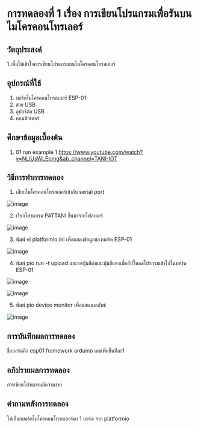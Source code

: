 # การทดลองที่ 1 เรื่อง การเขียนโปรแกรมเพื่อรันบนไมโครคอนโทรเลอร์ 

## วัตถุประสงค์
1.เพื่อให้เข้าใจการเขียนโปรแกรมบนไมโครคอนโทรลเลอร์

## อุปกรณ์ที่ใช้
 1. บอร์ดไมโครคอนโทรลเลอร์ ESP-01
 2. สาย USB
 3. อุปกร์ต่อ USB
 4. คอมพิวเตอร์

## ศึกษาข้อมูลเบื้องต้น
1. 01 run example 1 https://www.youtube.com/watch?v=NLIUsWLEpmg&ab_channel=TANI-IOT

## วิธีการทำการทดลอง
1. เสียบไมโครคอนโทรลเลอร์เข้ากับ serial port

![image](https://user-images.githubusercontent.com/80879728/112182393-d3d16880-8c2f-11eb-84e7-47d7d29f53b1.png)

2. เรียกโปรแกรม PATTANI ขึ้นมาจากโฟลเดอร์

![image](https://user-images.githubusercontent.com/80879728/112184017-64f50f00-8c31-11eb-9d27-cfae1f124be3.png)

3. พิมพ์ vi platformio.ini เพื่อแสดงข้อมูลของบอร์ด ESP-01

![image](https://user-images.githubusercontent.com/80879728/112184871-3a578600-8c32-11eb-9d69-585b5fd7a566.png)

4. พิมพ์ pio run -t upload และกดปุ่มสีดำและปุ่มสีแดงเพื่ออัปโหลดโปรกรมเข้าไปในบอร์ด ESP-01

![image](https://user-images.githubusercontent.com/80879728/112185932-409a3200-8c33-11eb-99f8-371f3840e361.png)

![image](https://user-images.githubusercontent.com/80879728/112185987-4abc3080-8c33-11eb-8bdb-892acbc14266.png)

5. พิมพ์ pio device monitor เพื่อแสดงผลลัพธ์

![image](https://user-images.githubusercontent.com/80879728/112186803-1432e580-8c34-11eb-89e7-64f498e878b6.png)


## การบันทึกผลการทดลอง
ชื่อบอร์ดคือ esp01
framework arduino
เลขเพิ่มขึ้นทีละ1

## อภิปรายผลการทดลอง
การเขียนโปรแกรมมีความง่าย

## คำถามหลังการทดลอง
ให้เลือกบอร์ดไมโครคอนโทรลเลอร์มา 1 บอร์ด จาก platformio
